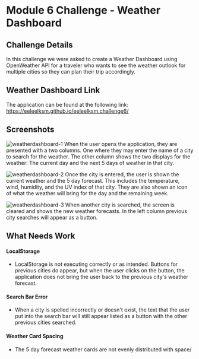 # Module 6 Challenge - Weather Dashboard

## Challenge Details
In this challenge we were asked to create a Weather Dashboard using OpenWeather API for a traveler who wants to see the weather outlook for multiple cities so they can plan their trip accordingly.

## Weather Dashboard Link
The application can be found at the following link: https://eeleelksm.github.io/eeleelksm.challenge6/

## Screenshots
![weatherdashboard-1](https://user-images.githubusercontent.com/40374896/135783104-c012fa0c-f8ea-4896-bcfe-b1b4ff9a0a30.png)
When the user opens the application, they are presented with a two columns. One where they may enter the name of a city to search for the weather. The other column shows the two displays for the weather: The current day and the next 5 days of weather in that city.


![weatherdashboard-2](https://user-images.githubusercontent.com/40374896/135783347-db1c15a8-675b-40c6-8230-43c5db687fea.png)
Once the city is entered, the user is shown the current weather and the 5 day forecast. This includes the temperature, wind, humidity, and the UV index of that city. They are also shown an icon of what the weather will bring for the day and the remaining week.


![weatherdashboard-3](https://user-images.githubusercontent.com/40374896/135783443-296b2b52-a845-4b9d-b355-d32f18fb5fb5.png)
When another city is searched, the screen is cleared and shows the new weather forecasts. In the left column previous city searches will appear as a button.

## What Needs Work
#### LocalStorage
- LocalStorage is not executing correctly or as intended. Buttons for previous cities do appear, but when the user clicks on the button, the application does not bring the user back to the previous city's weather forecast.
#### Search Bar Error
- When a city is spelled incorrectly or doesn't exist, the text that the user put into the search bar will still appear listed as a button with the other previous cities searched.
#### Weather Card Spacing
- The 5 day forecast weather cards are not evenly distributed with space/
